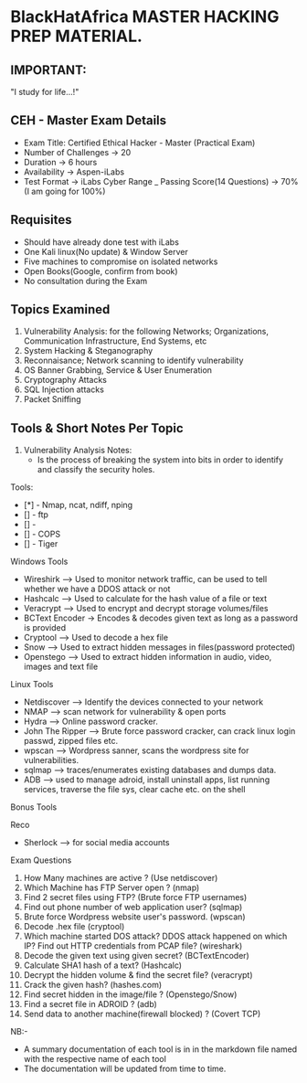# BlackHatAfrica MASTER HACKING PREP MATERIAL.

## IMPORTANT:
"I study for life...!"

## CEH - Master Exam Details
- Exam Title: Certified Ethical Hacker - Master (Practical Exam)
- Number of Challenges -> 20
- Duration -> 6 hours
- Availability -> Aspen-iLabs
- Test Format -> iLabs Cyber Range
_ Passing Score(14 Questions) -> 70% (I am going for 100%)

## Requisites
- Should have already done test with iLabs
- One Kali linux(No update) & Window Server
- Five machines to compromise on isolated networks
- Open Books(Google, confirm from book)
- No consultation during the Exam

## Topics Examined
1. Vulnerability Analysis: for the following Networks;  Organizations, Communication Infrastructure, End Systems, etc
2. System Hacking & Steganography
3. Reconnaisance; Network scanning to identify vulnerability
4. OS Banner Grabbing, Service & User Enumeration
5. Cryptography Attacks
6. SQL Injection attacks
7. Packet Sniffing

 ## Tools & Short Notes Per Topic
1. Vulnerability Analysis
Notes: 
	- Is the process of breaking the system into bits in order to identify and classify the security holes.

Tools: 
  - [*] - Nmap, ncat, ndiff, nping
  - [] - ftp
  - [] - 
  - [] - COPS
  - [] - Tiger
  
  Windows Tools
  - Wireshirk --> Used to monitor network traffic, can be used to tell whether we have a DDOS attack or not
  - Hashcalc --> Used to calculate for the hash value of a file or text
  - Veracrypt --> Used to encrypt and decrypt storage volumes/files
  - BCText Encoder -> Encodes & decodes given text as long as a password is provided
  - Cryptool --> Used to decode a hex file
  - Snow --> Used to extract hidden messages in files(password protected)
  - Openstego --> Used to extract hidden information in audio, video, images and text file
  
  Linux Tools
  - Netdiscover --> Identify the devices connected to your network
  - NMAP --> scan network for vulnerability & open ports
  - Hydra --> Online password cracker.
  - John The Ripper --> Brute force password cracker, can crack linux login passwd, zipped files etc. 
  - wpscan --> Wordpress sanner, scans the wordpress site for vulnerabilities.
  - sqlmap --> traces/enumerates existing databases and dumps data. 
  - ADB --> used to manage adroid, install uninstall apps, list running services, traverse the file sys, clear cache etc. on the shell

Bonus Tools

Reco
- Sherlock --> for social media accounts


Exam Questions
1. How Many machines are active ? (Use netdiscover)
2. Which Machine has FTP Server open ? (nmap)
3. Find 2 secret files using FTP? (Brute force FTP usernames)
4. Find out phone number of web application user? (sqlmap)
5. Brute force Wordpress website user's password. (wpscan)
6. Decode .hex file (cryptool)
7. Which machine started DOS attack? DDOS attack happened on which IP? Find out HTTP credentials from PCAP file? (wireshark)
8. Decode the given text using given secret? (BCTextEncoder)
9. Calculate SHA1 hash of a text? (Hashcalc)
10. Decrypt the hidden volume & find the secret file? (veracrypt)
11. Crack the given hash? (hashes.com)
12. Find secret hidden in the image/file ? (Openstego/Snow)
13. Find a secret file in ADROID ? (adb)
14. Send data to another machine(firewall blocked) ? (Covert TCP)

NB:-
- A summary documentation of each tool is in in the markdown file named with the respective name of each tool
- The documentation will be updated from time to time.
